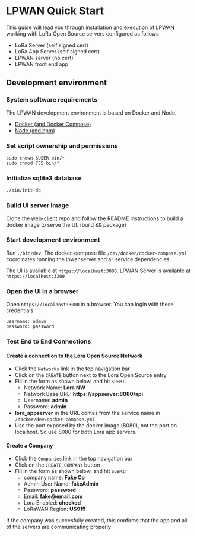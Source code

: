 # LPWAN Quick Start

This guide will lead you through installation and execution of LPWAN
working with LoRa Open Source servers configured as follows

* LoRa Server (self signed cert)
* LoRa App Server (self signed cert)
* LPWAN server (no cert)
* LPWAN front end app

## Development environment

### System software requirements

The LPWAN development environment is based on Docker and Node.

- [Docker (and Docker Compose)](https://docs.docker.com)
- [Node (and npm)](https://nodejs.org)

### Set script ownership and permissions

```
sudo chown $USER bin/*
sudo chmod 755 bin/*
```

### Initialize sqlite3 database

`./bin/init-db`

### Build UI server image

Clone the [web-client](https://github.com/cablelabs/lpwanserver-web-client) repo
and follow the README instructions to build a docker image to serve the UI. (build && package)

### Start development environment

Run `./bin/dev`.
The docker-compose file `/dev/docker/docker-compose.yml` coordinates running the lpwanserver
and all service dependencies.

The UI is available at `https://localhost:3000`.
LPWAN Server is available at `https://localhost:3200`

### Open the UI in a browser

Open `https://localhost:3000` in a browser.  You can login with these credentials.

```
username: admin
password: password
```

### Test End to End Connections

#### Create a connection to the Lora Open Source Network
* Click the `Networks` link in the top navigation bar
* Click on the `CREATE` button next to the Lora Open Source entry
* Fill in the form as shown below, and hit `SUBMIT`
  - Network Name: **Lora NW**
  - Network Base URL: **https://appserver:8080/api**
  - Username: **admin**
  - Password: **admin**
* **lora_appserver** in the URL comes from the service name in `/docker/dev/docker-compose.yml`
* Use the port exposed by the docker image (8080), not the port on localhost.  So use 8080 for both Lora app servers.

#### Create a Company
* Click the `Companies` link in the top navigation bar
* Click on the `CREATE COMPANY` button
* Fill in the form as shown below, and hit `SUBMIT`
  - company name: **Fake Co**
  - Admin User Name: **fakeAdmin**
  - Password: **password**
  - Email: **fake@email.com**
  - Lora Enabled: **checked**
  - LoRaWAN Region: **US915**

If the company was succesfully created, this confirms that the app and all of the servers are communicating properly
